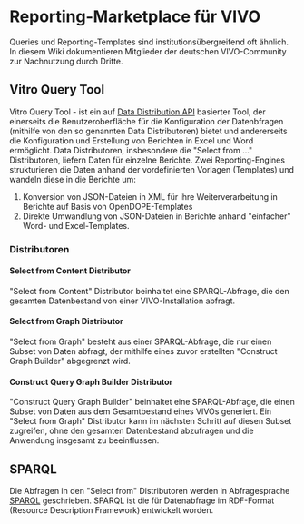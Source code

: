 # Reporting-Marketplace für VIVO

Queries und Reporting-Templates sind institutionsübergreifend oft ähnlich. In diesem Wiki dokumentieren Mitglieder der deutschen VIVO-Community zur Nachnutzung durch Dritte.


## Vitro Query Tool

Vitro Query Tool - ist ein auf [Data Distribution API](https://wiki.lyrasis.org/display/VIVODOC110x/Data+Distribution+API) basierter Tool, der einerseits die Benutzeroberfläche für die Konfiguration der Datenbfragen (mithilfe von den so genannten Data Distributoren) bietet und andererseits die Konfiguration und Erstellung von Berichten in Excel und Word ermöglicht. 
Data Distributoren, insbesondere die "Select from ..." Distributoren, liefern Daten für einzelne Berichte. 
Zwei Reporting-Engines strukturieren die Daten anhand der vordefinierten Vorlagen (Templates)  und wandeln diese in die Berichte um:
1. Konversion von JSON-Dateien in XML für ihre Weiterverarbeitung in Berichte auf Basis von OpenDOPE-Templates
2. Direkte Umwandlung von JSON-Dateien in Berichte anhand "einfacher" Word- und Excel-Templates.

### Distributoren

#### Select from Content Distributor
"Select from Content" Distributor beinhaltet eine SPARQL-Abfrage, die den gesamten Datenbestand von einer VIVO-Installation abfragt.

#### Select from Graph Distributor 
"Select from Graph" besteht aus einer SPARQL-Abfrage, die nur einen Subset von Daten abfragt, der mithilfe eines zuvor erstellten "Construct Graph Builder" abgegrenzt wird.

#### Construct Query Graph Builder Distributor
"Construct Query Graph Builder" beinhaltet eine SPARQL-Abfrage, die einen Subset von Daten aus dem Gesamtbestand eines VIVOs generiert. Ein "Select from Graph" Distributor kann im nächsten Schritt auf diesen Subset zugreifen, ohne den gesamten Datenbestand abzufragen und die Anwendung insgesamt zu beeinflussen.

## SPARQL

Die Abfragen in den "Select from" Distributoren werden in Abfragesprache [SPARQL](https://www.w3.org/TR/rdf-sparql-query/) geschrieben. SPARQL ist die für Datenabfrage im RDF-Format (Resource Description Framework) entwickelt worden.
